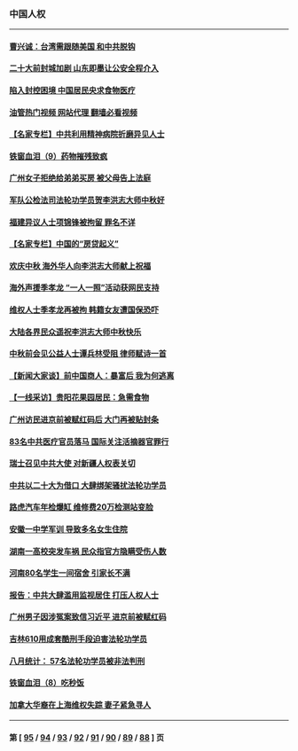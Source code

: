 ### 中国人权
---
#### [曹兴诚：台湾需跟随美国 和中共脱钩](../../pages/ncid278/n13824177.md?09140845) 
#### [二十大前封城加剧 山东即墨让公安全程介入](../../pages/ncid278/n13824364.md?09140845) 
#### [陷入封控困境 中国居民央求食物医疗](../../pages/ncid278/n13823589.md?09140845) 
#### [油管热门视频 网站代理 翻墙必看视频](http://209.222.30.114:81/youtube.html?09140845)
#### [【名家专栏】中共利用精神病院折磨异见人士](../../pages/ncid278/n13823233.md?09140845) 
#### [铁窗血泪（9）药物摧残致疯](../../pages/ncid278/n13819243.md?09140845) 
#### [广州女子拒绝给弟弟买房 被父母告上法庭](../../pages/ncid278/n13823195.md?09140845) 
#### [军队公检法司法轮功学员贺李洪志大师中秋好](../../pages/ncid278/n13822021.md?09140845) 
#### [福建异议人士项锦锋被拘留 罪名不详](../../pages/ncid278/n13822521.md?09140845) 
#### [【名家专栏】中国的“房贷起义”](../../pages/ncid278/n13821748.md?09140845) 
#### [欢庆中秋 海外华人向李洪志大师献上祝福](../../pages/ncid278/n13821687.md?09140845) 
#### [海外声援季孝龙 “一人一照”活动获网民支持](../../pages/ncid278/n13821379.md?09140845) 
#### [维权人士季孝龙再被拘 韩籍女友遭国保恐吓](../../pages/ncid278/n13821276.md?09140845) 
#### [大陆各界民众遥祝李洪志大师中秋快乐](../../pages/ncid278/n13821222.md?09140845) 
#### [中秋前会见公益人士谭兵林受阻 律师赋诗一首](../../pages/ncid278/n13821028.md?09140845) 
#### [【新闻大家谈】前中国商人：暴富后 我为何逃离](../../pages/ncid278/n13820946.md?09140845) 
#### [【一线采访】贵阳花果园居民：急需食物](../../pages/ncid278/n13820652.md?09140845) 
#### [广州访民进京前被赋红码后 大门再被贴封条](../../pages/ncid278/n13820786.md?09140845) 
#### [83名中共医疗官员落马 国际关注活摘器官罪行](../../pages/ncid278/n13820716.md?09140845) 
#### [瑞士召见中共大使 对新疆人权表关切](../../pages/ncid278/n13820200.md?09140845) 
#### [中共以二十大为借口 大肆绑架骚扰法轮功学员](../../pages/ncid278/n13819570.md?09140845) 
#### [路虎汽车年检爆缸 维修费20万检测站变脸](../../pages/ncid278/n13819981.md?09140845) 
#### [安徽一中学军训 导致多名女生住院](../../pages/ncid278/n13819752.md?09140845) 
#### [湖南一高校突发车祸 民众指官方隐瞒受伤人数](../../pages/ncid278/n13819708.md?09140845) 
#### [河南80名学生一间宿舍 引家长不满](../../pages/ncid278/n13819206.md?09140845) 
#### [报告：中共大肆滥用监视居住 打压人权人士](../../pages/ncid278/n13818714.md?09140845) 
#### [广州男子因涉冤案致信习近平 进京前被赋红码](../../pages/ncid278/n13818724.md?09140845) 
#### [吉林610用成套酷刑手段迫害法轮功学员](../../pages/ncid278/n13814775.md?09140845) 
#### [八月统计： 57名法轮功学员被非法判刑](../../pages/ncid278/n13817356.md?09140845) 
#### [铁窗血泪（8）吃秒饭](../../pages/ncid278/n13813761.md?09140845) 
#### [加拿大华裔在上海维权失踪 妻子紧急寻人](../../pages/ncid278/n13817708.md?09140845) 

---
#### 第 [ [95](./95.md?09140845) / [94](./94.md?09140845) / [93](./93.md?09140845) / [92](./92.md?09140845) / [91](./91.md?09140845) / [90](./90.md?09140845) / [89](./89.md?09140845) / [88](./88.md?09140845) ] 页
